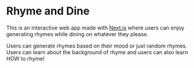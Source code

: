 # Rhyme and Dine

This is an interactive web app made with [Next.js](https://nextjs.org/) where users can enjoy generating rhymes while dining on whatever they please.

Users can generate rhymes based on their mood or just random rhymes. Users can learn about the background of rhyme and users can also learn HOW to rhyme! 

